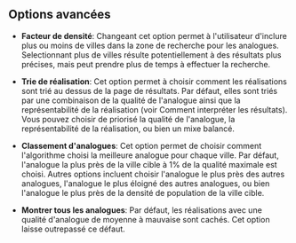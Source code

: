 ## Options avancées

- __Facteur de densité__: Changeant cet option permet à l'utilisateur d'inclure plus ou moins de villes dans la zone de recherche pour les analogues. Selectionnant plus de villes résulte potentiellement à des résultats plus précises, mais peut prendre plus de temps à effectuer la recherche.

- __Trie de réalisation__: Cet option permet à choisir comment les réalisations sont trié au dessus de la page de résultats. Par défaut, elles sont triés par une combinaison de la qualité de l'analogue ainsi que la représentabilité de la réalisation (voir Comment interpréter les résultats). Vous pouvez choisir de priorisé la qualité de l'analogue, la représentabilité de la réalisation, ou bien un mixe balancé.

- __Classement d'analogues__: Cet option permet de choisir comment l'algorithme choisi la meilleure analogue pour chaque ville. Par défaut, l'analogue la plus près de la ville cible à 1% de la qualité maximale est choisi. Autres options incluent choisir l'analogue le plus près des autres analogues, l'analogue le plus éloigné des autres analogues, ou bien l'analogue le plus près de la densité de population de la ville cible.

- __Montrer tous les analogues__: Par défaut, les réalisations avec une qualité d'analogue de moyenne à mauvaise sont cachés. Cet option laisse outrepassé ce défaut.
